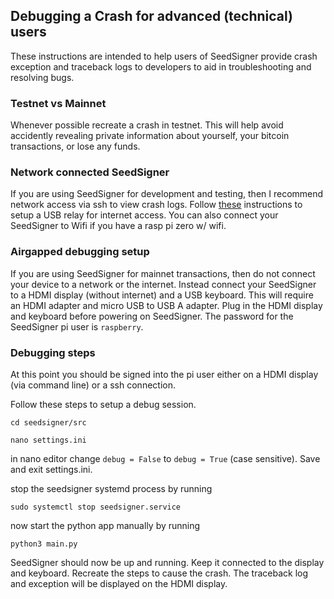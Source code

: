 ## Debugging a Crash for advanced (technical) users

These instructions are intended to help users of SeedSigner provide crash exception and traceback logs to developers to aid in troubleshooting and resolving bugs.

### Testnet vs Mainnet

Whenever possible recreate a crash in testnet. This will help avoid accidently revealing private information about yourself, your bitcoin transactions, or lose any funds.

### Network connected SeedSigner

If you are using SeedSigner for development and testing, then I recommend network access via ssh to view crash logs. Follow [these](https://github.com/SeedSigner/seedsigner/blob/main/docs/usb_relay.md) instructions to setup a USB relay for internet access. You can also connect your SeedSigner to Wifi if you have a rasp pi zero w/ wifi.

### Airgapped debugging setup

If you are using SeedSigner for mainnet transactions, then do not connect your device to a network or the internet. Instead connect your SeedSigner to a HDMI display (without internet) and a USB keyboard. This will require an HDMI adapter and micro USB to USB A adapter. Plug in the HDMI display and keyboard before powering on SeedSigner. The password for the SeedSigner pi user is `raspberry`.

### Debugging steps

At this point you should be signed into the pi user either on a HDMI display (via command line) or a ssh connection.

Follow these steps to setup a debug session.

`cd seedsigner/src`

`nano settings.ini`

in nano editor change `debug = False` to `debug = True` (case sensitive). Save and exit settings.ini.

stop the seedsigner systemd process by running

`sudo systemctl stop seedsigner.service`

now start the python app manually by running

`python3 main.py`

SeedSigner should now be up and running. Keep it connected to the display and keyboard. Recreate the steps to cause the crash. The traceback log and exception will be displayed on the HDMI display.